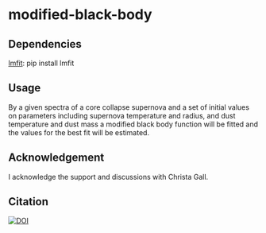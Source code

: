 # modified-black-body

## Dependencies

[lmfit](https://lmfit.github.io/lmfit-py/): pip install lmfit


## Usage

By a given spectra of a core collapse supernova and a set of initial values on parameters including supernova temperature and radius, and dust temperature and dust mass a modified black body function will be fitted and the values for the best fit will be estimated.



## Acknowledgement

I acknowledge the support and discussions with Christa Gall.

## Citation

[![DOI](https://zenodo.org/badge/DOI/10.5281/zenodo.4687442.svg)](https://doi.org/10.5281/zenodo.4687442)
